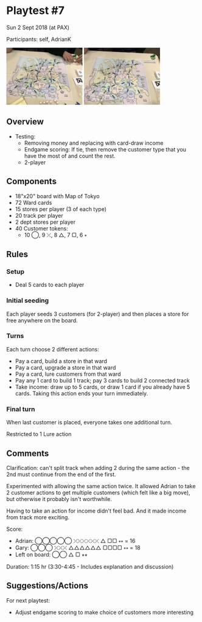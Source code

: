 # Playtest #7

Sun 2 Sept 2018 (at PAX)

Participants: self, AdrianK

<img src="images/pt07/pt07-0668.jpg" height="150px"/> <img src="images/pt07/pt07-0669.jpg" height="150px"/>

## Overview

* Testing:
	* Removing money and replacing with card-draw income
	* Endgame scoring: If tie, then remove the customer type that you have the most of and count the rest.
	* 2-player

## Components

* 18"x20" board with Map of Tokyo
* 72 Ward cards
* 15 stores per player (3 of each type)
* 20 track per player
* 2 dept stores per player
* 40 Customer tokens:
	* 10 ◯, 9 ⤫, 8 △, 7 ▢, 6 ⭒

## Rules

### Setup

* Deal 5 cards to each player

### Initial seeding

Each player seeds 3 customers (for 2-player) and then places a store for free anywhere on the board.

### Turns

Each turn choose 2 different actions:

* Pay a card, build a store in that ward
* Pay a card, upgrade a store in that ward
* Pay a card, lure customers from that ward
* Pay any 1 card to build 1 track; pay 3 cards to build 2 connected track
* Take income: draw up to 5 cards, or draw 1 card if you already have 5 cards. Taking this action ends your turn immediately.

### Final turn

When last customer is placed, everyone takes one additional turn.

Restricted to 1 Lure action

## Comments

Clarification: can't split track when adding 2 during the same action - the 2nd must continue from the end of the first.

Experimented with allowing the same action twice. It allowed Adrian to take 2 customer actions to get multiple customers (which felt like a big move), but otherwise it probably isn't worthwhile.

Having to take an action for income didn't feel bad. And it made income from track more exciting.

Score:

* Adrian: ◯◯◯◯◯ ⤫⤫⤫⤫⤫⤫ △ ▢▢ ⭒⭒ = 16
* Gary: ◯◯◯ ⤫⤫⤫ △△△△△△ ▢▢▢▢ ⭒⭒ = 18
* Left on board: ◯◯ △ ▢ ⭒⭒

Duration: 1:15 hr (3:30-4:45 - Includes explanation and discussion)

## Suggestions/Actions

For next playtest:

* Adjust endgame scoring to make choice of customers more interesting
